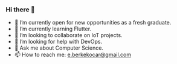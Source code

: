 ### Hi there 👋


- 🔭 I’m currently open for new opportunities as a fresh graduate. 
- 🌱 I’m currently learning Flutter. 
- 👯 I’m looking to collaborate on IoT projects. 
- 🤔 I’m looking for help with DevOps.
- 💬 Ask me about Computer Science. 
- 📫 How to reach me: e.berkekocar@gmail.com



